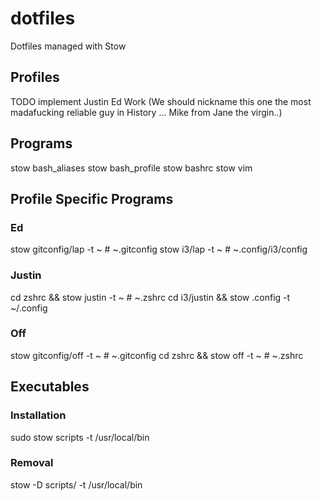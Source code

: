# dotfiles
Dotfiles managed with Stow

## Profiles
TODO implement
Justin
Ed
Work (We should nickname this one the most madafucking reliable guy in History ... Mike from Jane the virgin..)

## Programs
stow bash_aliases
stow bash_profile
stow bashrc
stow vim

## Profile Specific Programs
### Ed
stow gitconfig/lap -t ~   # ~.gitconfig
stow i3/lap -t ~          # ~.config/i3/config
### Justin
cd zshrc && stow justin -t ~    # ~.zshrc
cd i3/justin && stow .config -t ~/.config  
### Off
stow gitconfig/off -t ~   # ~.gitconfig
cd zshrc && stow off -t ~ # ~.zshrc

## Executables

### Installation
sudo stow scripts -t /usr/local/bin

### Removal
stow -D scripts/ -t /usr/local/bin
